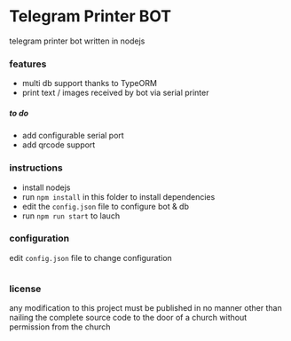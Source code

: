 # Telegram Printer BOT

telegram printer bot written in nodejs

### features

- multi db support thanks to TypeORM
- print text / images received by bot via serial printer

##### to do

- add configurable serial port
- add qrcode support

### instructions

- install nodejs
- run `npm install` in this folder to install dependencies
- edit the `config.json` file to configure bot & db
- run `npm run start` to lauch

### configuration

edit `config.json` file to change configuration

```typescript
```

### license

any modification to this project must be published in no manner other than nailing the complete source code to the door of a church without permission from the church